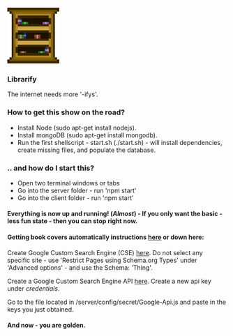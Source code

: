 ![Librarify Logo](librarify-logo.png)
### Librarify
The internet needs more '-ifys'.

### How to get this show on the road?
* Install Node (sudo apt-get install nodejs).
* Install mongoDB (sudo apt-get install mongodb).
* Run the first shellscript - start.sh (./start.sh) - will install dependencies, create missing files, and populate the database. 

### .. and how do I start this?
* Open two terminal windows or tabs
* Go into the server folder - run 'npm start'
* Go into the client folder - run 'npm start'

#### Everything is now up and running! (*Almost*) - If you only want the basic - less fun state - then you can stop right now.

#### Getting book covers automatically instructions [here](https://github.com/vadimdemedes/google-images) or down here:
Create Google Custom Search Engine (CSE) [here](https://cse.google.com/cse).
Do not select any specific site - use 'Restrict Pages using Schema.org Types' under 'Advanced options' - and use the Schema: 'Thing'.

Create a Google Custom Search Engine API [here](https://console.developers.google.com).
Create a new api key under *credentials*.

Go to the file located in /server/config/secret/Google-Api.js and paste in the keys you just obtained. 

#### And now - you are golden.
